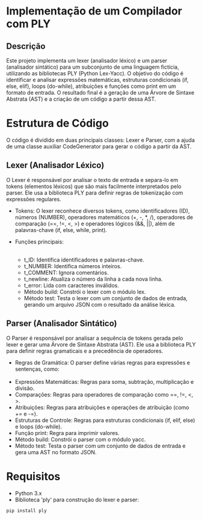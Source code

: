 # Implementação de um Compilador com PLY

## Descrição
Este projeto implementa um lexer (analisador léxico) e um parser (analisador sintático) para um subconjunto de uma linguagem fictícia, utilizando as bibliotecas PLY (Python Lex-Yacc). O objetivo do código é identificar e analisar expressões matemáticas, estruturas condicionais (if, else, elif), loops (do-while), atribuições e funções como print em um formato de entrada. O resultado final é a geração de uma Árvore de Sintaxe Abstrata (AST) e a criação de um código a partir dessa AST.

# Estrutura de Código
O código é dividido em duas principais classes: Lexer e Parser, com a ajuda de uma classe auxiliar CodeGenerator para gerar o código a partir da AST.

## Lexer (Analisador Léxico)
O Lexer é responsável por analisar o texto de entrada e separa-lo em tokens (elementos léxicos) que são mais facilmente interpretados pelo parser. Ele usa a biblioteca PLY para definir regras de tokenização com expressões regulares.

- Tokens: O lexer reconhece diversos tokens, como identificadores (ID), números (NUMBER), operadores matemáticos (+, -, *, /), operadores de comparação (==, !=, <, >) e operadores lógicos (&&, ||), além de palavras-chave (if, else, while, print).

<ul>
  <li>
    Funções principais:
  </li>
  <br>
  <ul>
    <li>t_ID: Identifica identificadores e palavras-chave.</li>
    <li>t_NUMBER: Identifica números inteiros.</li>
    <li>t_COMMENT: Ignora comentários.</li>
    <li>t_newline: Atualiza o número da linha a cada nova linha.</li>
    <li>t_error: Lida com caracteres inválidos.</li>
    <li>Método build: Constrói o lexer com o módulo lex.</li>
    <li>Método test: Testa o lexer com um conjunto de dados de entrada, gerando um arquivo JSON com o resultado da análise     léxica.</li>
  </ul>
</ul>

## Parser (Analisador Sintático)
O Parser é responsável por analisar a sequência de tokens gerada pelo lexer e gerar uma Árvore de Sintaxe Abstrata (AST). Ele usa a biblioteca PLY para definir regras gramaticais e a precedência de operadores.

<ul>
  <li>
    Regras de Gramática: O parser define várias regras para expressões e sentenças, como:
  </li>
  <br>
    <li>Expressões Matemáticas: Regras para soma, subtração, multiplicação e divisão.</li>
    <li>Comparações: Regras para operadores de comparação como ==, !=, <, >.</li>
    <li>Atribuições: Regras para atribuições e operações de atribuição (como += e -=).</li>
    <li>Estruturas de Controle: Regras para estruturas condicionais (if, elif, else) e loops (do-while).</li>
    <li>Função print: Regra para imprimir valores.</li>
    <li>Método build: Constrói o parser com o módulo yacc.</li>
    <li>Método test: Testa o parser com um conjunto de dados de entrada e gera uma AST no formato JSON.</li>
</ul>

# Requisitos
- Python 3.x
- Biblioteca 'ply' para construção do lexer e parser:
```bash
pip install ply
```

